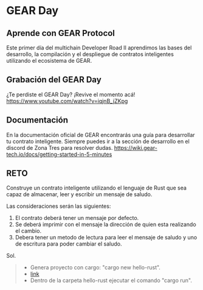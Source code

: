 # GEAR Day 

## Aprende con GEAR Protocol
Este primer día del multichain Developer Road II aprendimos las bases del desarrollo, la compilación y el despliegue de contratos inteligentes utilizando el ecosistema de GEAR.

## Grabación del GEAR Day
¿Te perdiste el GEAR Day? ¡Revive el momento acá!
https://www.youtube.com/watch?v=iqjnB_jZKpg

## Documentación
En la documentación oficial de GEAR encontrarás una guía para desarrollar tu contrato inteligente. Siempre puedes ir a la sección de desarrollo en el discord de Zona Tres para resolver dudas.
https://wiki.gear-tech.io/docs/getting-started-in-5-minutes  

## RETO
Construye un contrato inteligente utilizando el lenguaje de Rust que sea capaz de almacenar, leer y escribir un mensaje de saludo. 

Las consideraciones serán las siguientes:

 1. El contrato deberá tener un mensaje por defecto.
 2. Se deberá imprimir con el mensaje la dirección de quien esta realizando el cambio.
 3. Debera tener un metodo de lectura para leer el mensaje de saludo y uno de escritura para poder cambiar el saludo.


Sol. 
> * Genera proyecto con cargo: "cargo new hello-rust".
> * [link](https://www.rust-lang.org/es/learn/get-started)
> * Dentro de la carpeta hello-rust ejecutar el comando "cargo run".
